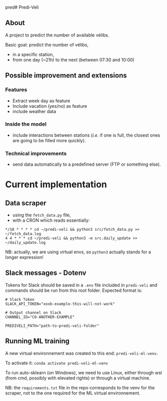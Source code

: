 pred# Predi-Veli

## About 

A project to predict the number of available vélibs.

Basic goal: predict the number of vélibs,
* in a specific station,
* from one day (~21h) to the next (between 07:30 and 10:00)

## Possible improvement and extensions

### Features

* Extract week day as feature
* Include vacation (yes/no) as feature
* include weather data

### Inside the model

* include interactions between stations (*i.e.* if one is full, the closest ones are going to be filled more quickly).

### Technical improvements

* send data automatically to a predefined server (FTP or something else).

# Current implementation

## Data scraper

* using the `fetch_data.py` file,
* with a CRON which reads essentially:
```
*/10 * * * * cd ~/predi-veli && python3 src/fetch_data.py >>  ~/fetch_data.log
4 4 * * * cd ~/predi-veli && python3 -m src.daily_update >>  ~/daily_update.log
```
NB: actually, we are using virtual envs, so `python3` actually stands for a longer expression!

## Slack messages - Dotenv

Tokens for Slack should be saved in a `.env` file included in `predi-veli` 
and commands should be run from this root folder. Expected format is:
```
# Slack Token
SLACK_API_TOKEN="xoxb-example-this-will-not-work"

# Output channel on Slack
CHANNEL_ID="C0-ANOTHER-EXAMPLE"

PREDIVELI_PATH="path-to-predi-veli-folder"
```

## Running ML training

A new virtual environnement was created to this end: `predi-veli-ml-venv`.

To activate it:
`conda activate predi-veli-ml-venv`

To run auto-sklearn (on Windows), we need to use Linux, either through wsl (from cmd, possibly with elevated rights) or through a virtual machine.

NB: the `requirements.txt` file in the repo corresponds to the venv for the scraper, not to the one required for the ML virtual environnement.
